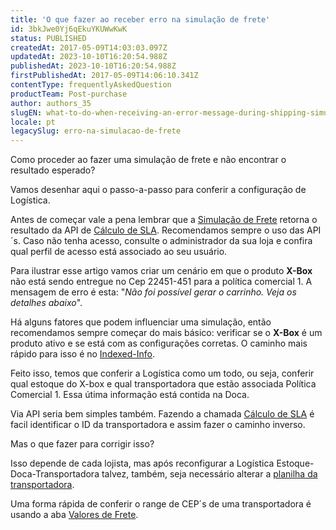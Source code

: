 ```yaml
---
title: 'O que fazer ao receber erro na simulação de frete'
id: 3bkJwe0Yj6qEkuYKUWwKwK
status: PUBLISHED
createdAt: 2017-05-09T14:03:03.097Z
updatedAt: 2023-10-10T16:20:54.988Z
publishedAt: 2023-10-10T16:20:54.988Z
firstPublishedAt: 2017-05-09T14:06:10.341Z
contentType: frequentlyAskedQuestion
productTeam: Post-purchase
author: authors_35
slugEN: what-to-do-when-receiving-an-error-message-during-shipping-simulation
locale: pt
legacySlug: erro-na-simulacao-de-frete
---
```


Como proceder ao fazer uma simulação de frete e não encontrar o resultado esperado?

Vamos desenhar aqui o passo-a-passo para conferir a configuração de Logística.

Antes de começar vale a pena lembrar que a [Simulação de Frete](/pt/tutorial/simulacao-de-frete/) retorna o resultado da API de [Cálculo de SLA](https://developers.vtex.com/docs/api-reference/logistics-api#post-/api/logistics/pvt/shipping/calculate). Recomendamos sempre o uso das API´s. Caso não tenha acesso, consulte o administrador da sua loja e confira qual perfil de acesso está associado ao seu usuário.

Para ilustrar esse artigo vamos criar um cenário em que o produto __X-Box__ não está sendo entregue no Cep 22451-451 para a política comercial 1. A mensagem de erro é esta: "_Não foi possível gerar o carrinho. Veja os detalhes abaixo_".

Há alguns fatores que podem influenciar uma simulação, então recomendamos sempre começar do mais básico: verificar se o __X-Box__ é um produto ativo e se está com as configurações corretas. O caminho mais rápido para isso é no [Indexed-Info](/pt/faq/por-que-o-produto-nao-aparece-no-site#indexed-info).

Feito isso, temos que conferir a Logística como um todo, ou seja, conferir qual estoque do X-box e qual transportadora que estão associada Política Comercial 1. Essa útima informação está contida na Doca.

Via API seria bem simples também. Fazendo a chamada [Cálculo de SLA](https://developers.vtex.com/docs/api-reference/logistics-api#post-/api/logistics/pvt/shipping/calculate) é facil identificar o ID da transportadora e assim fazer o caminho inverso.

Mas o que fazer para corrigir isso?

Isso depende de cada lojista, mas após reconfigurar a Logística Estoque-Doca-Transportadora talvez, também, seja necessário alterar a [planilha da transportadora](/pt/tutorial/como-montar-a-planilha-de-frete).

Uma forma rápida de conferir o range de CEP´s de uma transportadora é usando a aba [Valores de Frete](/pt/tutorial/gerenciar-valores-de-frete/).
